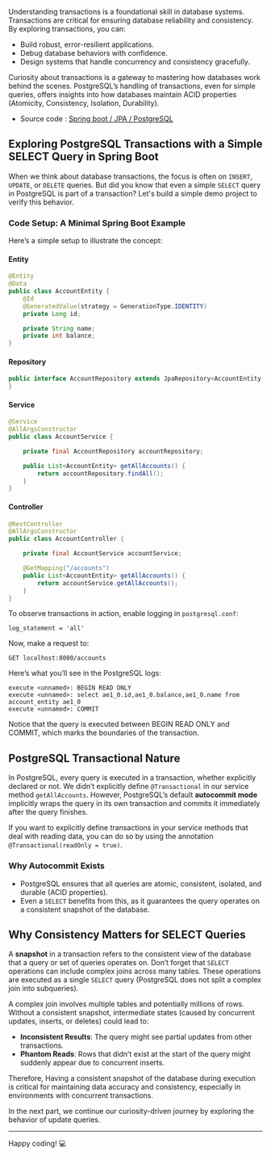 Understanding transactions is a foundational skill in database systems. Transactions are critical for ensuring database reliability and consistency. By exploring transactions, you can:

- Build robust, error-resilient applications.
- Debug database behaviors with confidence.
- Design systems that handle concurrency and consistency gracefully.

Curiosity about transactions is a gateway to mastering how databases work behind the scenes. PostgreSQL’s handling of transactions, even for simple queries, offers insights into how databases maintain ACID properties (Atomicity, Consistency, Isolation, Durability).

- Source code : [Spring boot / JPA / PostgreSQL](https://github.com/moham-p/dev-codes/tree/main/database/trans)

## Exploring PostgreSQL Transactions with a Simple SELECT Query in Spring Boot

When we think about database transactions, the focus is often on `INSERT`, `UPDATE`, or `DELETE` queries. But did you know that even a simple `SELECT` query in PostgreSQL is part of a transaction? Let's build a simple demo project to verify this behavior.

### Code Setup: A Minimal Spring Boot Example

Here’s a simple setup to illustrate the concept:

#### Entity
```java
@Entity
@Data
public class AccountEntity {
    @Id
    @GeneratedValue(strategy = GenerationType.IDENTITY)
    private Long id;

    private String name;
    private int balance;
}
```

#### Repository
```java
public interface AccountRepository extends JpaRepository<AccountEntity, Long> {
}
```

#### Service
```java
@Service
@AllArgsConstructor
public class AccountService {

    private final AccountRepository accountRepository;

    public List<AccountEntity> getAllAccounts() {
        return accountRepository.findAll();
    }
}
```

#### Controller
```java
@RestController
@AllArgsConstructor
public class AccountController {

    private final AccountService accountService;

    @GetMapping("/accounts")
    public List<AccountEntity> getAllAccounts() {
        return accountService.getAllAccounts();
    }
}
```

To observe transactions in action, enable logging in `postgresql.conf`:

```plaintext
log_statement = 'all'
```

Now, make a request to:
```plaintext
GET localhost:8080/accounts
```

Here’s what you’ll see in the PostgreSQL logs:

```plaintext
execute <unnamed>: BEGIN READ ONLY
execute <unnamed>: select ae1_0.id,ae1_0.balance,ae1_0.name from account_entity ae1_0
execute <unnamed>: COMMIT
```
Notice that the query is executed between BEGIN READ ONLY and COMMIT, which marks the boundaries of the transaction.

## PostgreSQL Transactional Nature

In PostgreSQL, every query is executed in a transaction, whether explicitly declared or not. We didn’t explicitly define `@Transactional` in our service method `getAllAccounts`. However, PostgreSQL’s default **autocommit mode** implicitly wraps the query in its own transaction and commits it immediately after the query finishes.

If you want to explicitly define transactions in your service methods that deal with reading data, you can do so by using the annotation `@Transactional(readOnly = true)`.

### Why Autocommit Exists
- PostgreSQL ensures that all queries are atomic, consistent, isolated, and durable (ACID properties).
- Even a `SELECT` benefits from this, as it guarantees the query operates on a consistent snapshot of the database.

## Why Consistency Matters for SELECT Queries

A **snapshot** in a transaction refers to the consistent view of the database that a query or set of queries operates on. Don’t forget that `SELECT` operations can include complex joins across many tables. 
These operations are executed as a single `SELECT` query (PostgreSQL does not split a complex join into subqueries).

A complex join involves multiple tables and potentially millions of rows. Without a consistent snapshot, intermediate states (caused by concurrent updates, inserts, or deletes) could lead to:

- **Inconsistent Results**: The query might see partial updates from other transactions.
- **Phantom Reads**: Rows that didn’t exist at the start of the query might suddenly appear due to concurrent inserts.

Therefore, Having a consistent snapshot of the database during execution is critical for maintaining data accuracy and consistency, especially in environments with concurrent transactions.

In the next part, we continue our curiosity-driven journey by exploring the behavior of update queries.

---

Happy coding! 💻
